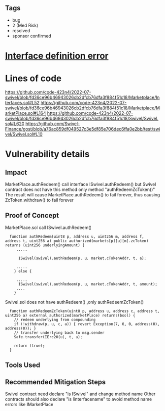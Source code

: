 ## Tags

- bug
- 2 (Med Risk)
- resolved
- sponsor confirmed

# [Interface definition error](https://github.com/code-423n4/2022-07-swivel-findings/issues/39) 

# Lines of code

https://github.com/code-423n4/2022-07-swivel/blob/fd36ce96b46943026cb2dfcb76dfa3f884f51c18/Marketplace/Interfaces.sol#L52
https://github.com/code-423n4/2022-07-swivel/blob/fd36ce96b46943026cb2dfcb76dfa3f884f51c18/Marketplace/MarketPlace.sol#L164
https://github.com/code-423n4/2022-07-swivel/blob/fd36ce96b46943026cb2dfcb76dfa3f884f51c18/Swivel/Swivel.sol#L620
https://github.com/Swivel-Finance/gost/blob/a76ac859df049527c3e5df85e706dec6ffa0e2bb/test/swivel/Swivel.sol#L10


# Vulnerability details

## Impact
MarketPlace.authRedeem() call interface ISwivel.authRedeem() but Swivel contract  does not have this method only method  "authRedeemZcToken()"
The result will cause MarketPlace.authRedeem() to fail forever, thus causing ZcToken.withdraw() to fail forever

## Proof of Concept


MarketPlace.sol call ISwivel.authRedeem() 
```
  function authRedeem(uint8 p, address u, uint256 m, address f, address t, uint256 a) public authorized(markets[p][u][m].zcToken) returns (uint256 underlyingAmount) {
     .....

      ISwivel(swivel).authRedeem(p, u, market.cTokenAddr, t, a);

     .....
    } else {

     .....
      ISwivel(swivel).authRedeem(p, u, market.cTokenAddr, t, amount);
     ....
    }
```

Swivel.sol does not have   authRedeem() ,only authRedeemZcToken()
```
  function authRedeemZcToken(uint8 p, address u, address c, address t, uint256 a) external authorized(marketPlace) returns(bool) {
    // redeem underlying from compounding
    if (!withdraw(p, u, c, a)) { revert Exception(7, 0, 0, address(0), address(0)); }
    // transfer underlying back to msg.sender
    Safe.transfer(IErc20(u), t, a);

    return (true);
  }

```

## Tools Used

## Recommended Mitigation Steps

Swivel contract need declare "is ISwivel" and change method name
Other contracts should also declare "is Iinterfacename" to avoid method name errors
like IMarketPlace
 

